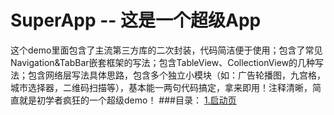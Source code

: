 # SuperApp -- 这是一个超级App
这个demo里面包含了主流第三方库的二次封装，代码简洁便于使用；包含了常见Navigation&TabBar嵌套框架的写法；包含TableView、CollectionView的几种写法；包含网络层写法具体思路，包含多个独立小模块（如：广告轮播图，九宫格，城市选择器，二维码扫描等），基本能一两句代码搞定，拿来即用！注释清晰，简直就是初学者疯狂的一个超级demo！
###目录：
[1.启动页](https://github.com/Friends-Home/SuperApp/blob/master/SuperApp/Class/SP_MainVC/SP_MainVC.swift)
